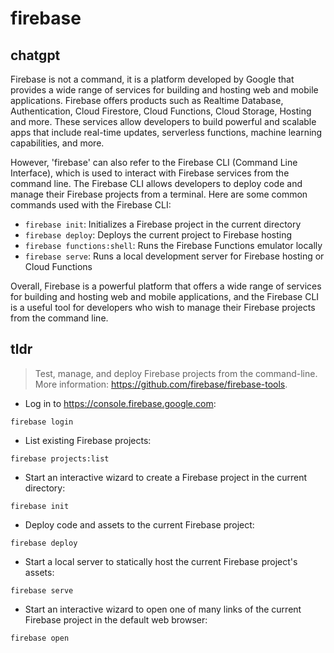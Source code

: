 # firebase 
## chatgpt 
Firebase is not a command, it is a platform developed by Google that provides a wide range of services for building and hosting web and mobile applications. Firebase offers products such as Realtime Database, Authentication, Cloud Firestore, Cloud Functions, Cloud Storage, Hosting and more. These services allow developers to build powerful and scalable apps that include real-time updates, serverless functions, machine learning capabilities, and more. 

However, 'firebase' can also refer to the Firebase CLI (Command Line Interface), which is used to interact with Firebase services from the command line. The Firebase CLI allows developers to deploy code and manage their Firebase projects from a terminal. Here are some common commands used with the Firebase CLI:

- `firebase init`: Initializes a Firebase project in the current directory 
- `firebase deploy`: Deploys the current project to Firebase hosting 
- `firebase functions:shell`: Runs the Firebase Functions emulator locally 
- `firebase serve`: Runs a local development server for Firebase hosting or Cloud Functions 

Overall, Firebase is a powerful platform that offers a wide range of services for building and hosting web and mobile applications, and the Firebase CLI is a useful tool for developers who wish to manage their Firebase projects from the command line. 

## tldr 
 
> Test, manage, and deploy Firebase projects from the command-line.
> More information: <https://github.com/firebase/firebase-tools>.

- Log in to <https://console.firebase.google.com>:

`firebase login`

- List existing Firebase projects:

`firebase projects:list`

- Start an interactive wizard to create a Firebase project in the current directory:

`firebase init`

- Deploy code and assets to the current Firebase project:

`firebase deploy`

- Start a local server to statically host the current Firebase project's assets:

`firebase serve`

- Start an interactive wizard to open one of many links of the current Firebase project in the default web browser:

`firebase open`
